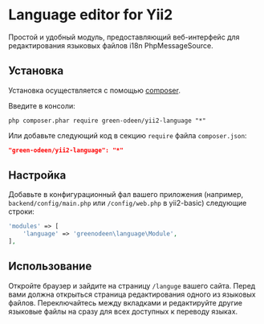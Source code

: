 Language editor for Yii2
===
Простой и удобный модуль, предоставляющий веб-интерфейс для редактирования языковых файлов i18n PhpMessageSource.

Установка
------------

Установка осуществляется с помощью [composer](http://getcomposer.org/download/).

Введите в консоли:

```
php composer.phar require green-odeen/yii2-language "*"
```

Или добавьте следующий код в секцию `require` файла `composer.json`:

```json
"green-odeen/yii2-language": "*"
```

Настройка
------------

Добавьте в конфигурационный фал вашего приложения (например, `backend/config/main.php` или `/config/web.php` в yii2-basic) следующие строки:
```php
'modules' => [
    'language' => 'greenodeen\language\Module',
],
```

Использование
------------

Откройте браузер и зайдите на страницу `/languge` вашего сайта. Перед вами должна открыться страница редактирования одного из языковых файлов.
Переключайтесь между вкладками и редактируйте другие языковые файлы на сразу для всех доступных к переводу языках.